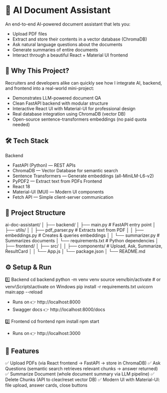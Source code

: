# 📄 AI Document Assistant

An end-to-end AI-powered document assistant that lets you:
- Upload PDF files
- Extract and store their contents in a vector database (ChromaDB)
- Ask natural language questions about the documents
- Generate summaries of entire documents
- Interact through a beautiful React + Material UI frontend

## 🚀 Why This Project?

Recruiters and developers alike can quickly see how I integrate AI, backend, and frontend into a real-world mini-project:
- Demonstrates LLM-powered document QA
- Clean FastAPI backend with modular structure
- Interactive React UI with Material-UI for professional design
- Real database integration using ChromaDB (vector DB)
- Open-source sentence-transformers embeddings (no paid quota needed)

## 🛠️ Tech Stack
Backend
- FastAPI (Python) — REST APIs
- ChromaDB — Vector Database for semantic search
- Sentence Transformers — Generate embeddings (all-MiniLM-L6-v2)
- PyPDF2 — Extract text from PDFs
Frontend
- React 18
- Material-UI (MUI) — Modern UI components
- Fetch API — Simple client-server communication

## 📂 Project Structure
ai-doc-assistant/
│
├── backend/
│   ├── main.py               # FastAPI entry point
│   ├── utils/
│   │   ├── pdf_parser.py     # Extracts text from PDF
│   │   ├── embeddings.py     # Creates & queries embeddings
│   │   └── summarizer.py     # Summarizes documents
│   └── requirements.txt      # Python dependencies
│
├── frontend/
│   ├── src/
│   │   ├── components/       # Upload, Ask, Summarize, ResultCard
│   │   └── App.js
│   └── package.json
│
└── README.md

## ⚙️ Setup & Run
1️⃣ Backend
cd backend
python -m venv venv
source venv/bin/activate    # or venv\Scripts\activate on Windows
pip install -r requirements.txt
uvicorn main:app --reload

- Runs on 👉 http://localhost:8000
- Swagger docs 👉 http://localhost:8000/docs

2️⃣ Frontend
cd frontend
npm install
npm start

- Runs on 👉 http://localhost:3000

## 🎯 Features
✅ Upload PDFs (via React frontend → FastAPI → store in ChromaDB)
✅ Ask Questions (semantic search retrieves relevant chunks → answer returned)
✅ Summarize Document (whole document summary via LLM pipeline)
✅ Delete Chunks (API to clear/reset vector DB)
✅ Modern UI with Material-UI: file upload, answer cards, close buttons